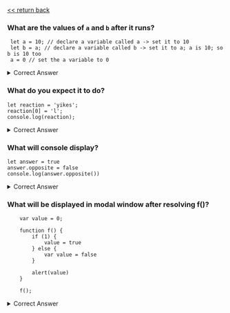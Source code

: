  [<< return back](https://github.com/julia-dizhak/code-examples)

### What are the values of `a` and `b` after it runs?
```
 let a = 10; // declare a variable called a -> set it to 10
 let b = a; // declare a variable called b -> set it to a; a is 10; so b is 10 too
 a = 0 // set the a variable to 0
```
<details>
  <summary>Correct Answer</summary>
  a is 0 now, and b is 10.
</details>


### What do you expect it to do?
```
let reaction = 'yikes';
reaction[0] = 'l';
console.log(reaction);
```
<details>
  <summary>Correct Answer</summary>
  This code will either print "yikes" or throw an error depending on whether you are in strict mode.
  It will never print "likes" -> yikes.
</details>


### What will console display?
```
let answer = true
answer.opposite = false
console.log(answer.opposite())
```
<details>
  <summary>Correct Answer</summary>
  Booleans are primitive. And primitive values are immutable. We can’t change them — and setting a property on a value is a change.

 If our code runs in the strict mode, assigning a property on a primitive value would lead to an error. Otherwise, it will silently do nothing. In either case, we can’t set a property on a boolean value like true.
</details>


### What will be displayed in modal window after resolving f()?
```
    var value = 0;

    function f() {
        if (1) {
            value = true
        } else {
            var value = false
        }

        alert(value)
    }

    f();
```
<details>
  <summary>Correct Answer</summary>
  Because 1 ist true, first condition is correct.
  In alert we will see true
</details>
